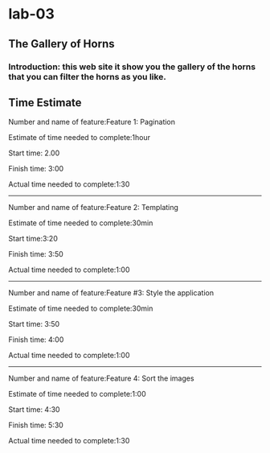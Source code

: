 # lab-03

## The Gallery of Horns

### **Introduction:** this web site it show you the gallery of the horns that you can filter the horns as you like.


## Time Estimate


Number and name of feature:Feature 1: Pagination


Estimate of time needed to complete:1hour

Start time: 2.00

Finish time: 3:00

Actual time needed to complete:1:30

<hr>



Number and name of feature:Feature 2: Templating

Estimate of time needed to complete:30min

Start time:3:20

Finish time: 3:50

Actual time needed to complete:1:00


<hr>



Number and name of feature:Feature #3: Style the application

Estimate of time needed to complete:30min

Start time: 3:50

Finish time: 4:00

Actual time needed to complete:1:00

<hr>

Number and name of feature:Feature 4: Sort the images

Estimate of time needed to complete:1:00

Start time: 4:30

Finish time: 5:30

Actual time needed to complete:1:30